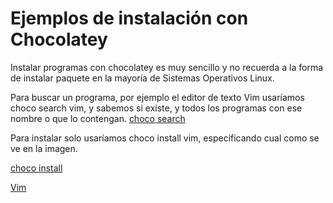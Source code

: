 # Ejemplos de instalación con Chocolatey
Instalar programas con chocolatey es muy sencillo y no recuerda a la forma de instalar paquete en la mayoría de Sistemas Operativos Linux.

Para buscar un programa, por ejemplo el editor de texto Vim usaríamos choco search vim, y sabemos si existe, y todos los programas con ese nombre o que lo contengan.
[choco search](imagenes/3.png)

Para instalar solo usaríamos choco install vim, especificando cual como se ve en la imagen.

[choco install](imagenes/4.png)

[Vim](imagenes/5.png)
